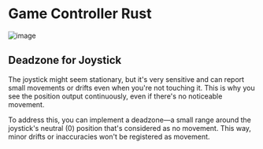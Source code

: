 # Game Controller Rust
![image](https://github.com/stefonalfaro/GameController-Rust/assets/45152948/5e0f5aaf-b6bb-4ed3-a06f-0b67179b7ff2)

## Deadzone for Joystick
The joystick might seem stationary, but it's very sensitive and can report small movements or drifts even when you're not touching it. This is why you see the position output continuously, even if there's no noticeable movement.

To address this, you can implement a deadzone—a small range around the joystick's neutral (0) position that's considered as no movement. This way, minor drifts or inaccuracies won't be registered as movement.
